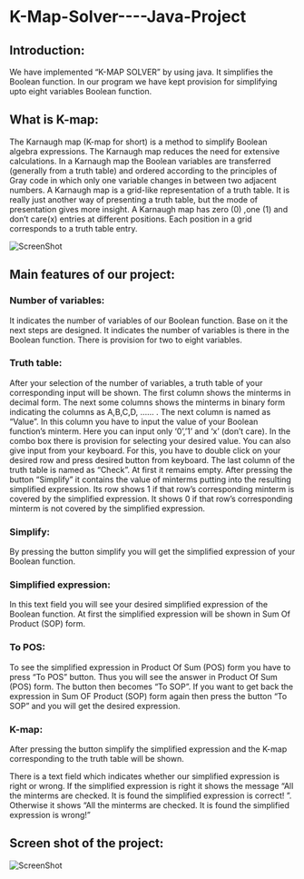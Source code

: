 # K-Map-Solver----Java-Project

## Introduction:
We have implemented “K-MAP SOLVER” by using java. It simplifies the Boolean function. In our program we have kept provision for simplifying upto eight variables Boolean function.

## What is K-map:
The Karnaugh map (K-map for short) is a method to simplify Boolean algebra expressions. The Karnaugh map reduces the need for extensive calculations. In a Karnaugh map the Boolean variables are transferred (generally from a truth table) and ordered according to the principles of Gray code in which only one variable changes in between two adjacent numbers. 
A Karnaugh map is a grid-like representation of a truth table. It is really just another way of presenting a truth table, but the mode of presentation gives more insight. A Karnaugh map has zero (0) ,one (1) and don’t care(x)  entries at different positions. Each position in a grid corresponds to a truth table entry.

![ScreenShot](https://learn.digilentinc.com/Documents/Digital/BT03_03_LogicMinimization_Kmaps/KmapLoop.svg)

## Main features of our project:

### Number of variables:  
It indicates the number of variables of our Boolean function. Base on it the next steps are designed. It indicates the number of variables is there in the Boolean function. There is provision for two to eight variables. 

### Truth table: 
After your selection of the number of variables, a truth table of your corresponding input will be shown. The first column shows the minterms in decimal form. The next some columns shows the minterms in binary form indicating the columns as A,B,C,D, …… . The next column is named as “Value”. In this column you have to input the value of your Boolean function’s minterm. Here you can input only ‘0’,’1’ and ‘x’ (don’t care). In the combo box there is provision for selecting your desired value. You can also give input from your keyboard. For this, you have to double click on your desired row and press desired button from keyboard. The last column of the truth table is named as “Check”.  At first it remains empty. After pressing the button “Simplify” it contains the value of minterms putting into the resulting simplified expression. Its row shows 1 if that row’s corresponding minterm is covered by the simplified expression. It shows 0 if that row’s corresponding minterm is not covered by the simplified expression. 

###	Simplify:
 By pressing the button simplify you will get the simplified expression of your Boolean function. 

###	Simplified expression:
 In this text field you will see your desired simplified expression of the Boolean function. At first the simplified expression will be shown in Sum Of Product (SOP) form.

###	To POS: 
To see the simplified expression in Product Of Sum (POS) form you have to press “To POS” button. Thus you will see the answer in Product Of Sum (POS) form. The button then becomes “To SOP”. If you want to get back the expression in Sum OF Product (SOP) form again then press the button “To SOP” and you will get the desired expression.

###	K-map:
 After pressing the button simplify the simplified expression and the K-map corresponding to the truth table will be shown.

There is a text field which indicates whether our simplified expression is right or wrong. If the simplified expression is right it shows the message “All the minterms are checked. It is found the simplified expression is correct! ”. Otherwise it shows “All the minterms are checked. It is found the simplified expression is wrong!”


## Screen shot of the project:
![ScreenShot](https://github.com/tasnim007/K-Map-Solver----Java-Project/blob/master/dist/kmap.jpg)
